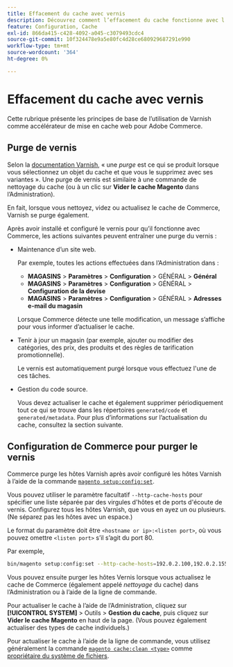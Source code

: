 ```yaml
---
title: Effacement du cache avec vernis
description: Découvrez comment l’effacement du cache fonctionne avec l’accélérateur de mise en cache web Varnish pour Adobe Commerce. Découvrez les techniques de gestion et d’optimisation du cache.
feature: Configuration, Cache
exl-id: 866da415-c428-4092-a045-c3079493cdc4
source-git-commit: 10f324478e9a5e80fc4d28ce680929687291e990
workflow-type: tm+mt
source-wordcount: '364'
ht-degree: 0%

---
```


# Effacement du cache avec vernis

Cette rubrique présente les principes de base de l’utilisation de Varnish comme accélérateur de mise en cache web pour Adobe Commerce.

## Purge de vernis

Selon la [documentation Varnish](https://www.varnish-cache.org/docs/trunk/users-guide/purging.html), « une *purge* est ce qui se produit lorsque vous sélectionnez un objet du cache et que vous le supprimez avec ses variantes ». Une purge de vernis est similaire à une commande de nettoyage du cache (ou à un clic sur **Vider le cache Magento** dans l’Administration).

En fait, lorsque vous nettoyez, videz ou actualisez le cache de Commerce, Varnish se purge également.

Après avoir installé et configuré le vernis pour qu’il fonctionne avec Commerce, les actions suivantes peuvent entraîner une purge du vernis :

- Maintenance d’un site web.

  Par exemple, toutes les actions effectuées dans l’Administration dans :

   - **MAGASINS** > **Paramètres** > **Configuration** > GÉNÉRAL > **Général**
   - **MAGASINS** > **Paramètres** > **Configuration** > GÉNÉRAL > **Configuration de la devise**
   - **MAGASINS** > **Paramètres** > **Configuration** > GÉNÉRAL > **Adresses e-mail du magasin**

  Lorsque Commerce détecte une telle modification, un message s’affiche pour vous informer d’actualiser le cache.

- Tenir à jour un magasin (par exemple, ajouter ou modifier des catégories, des prix, des produits et des règles de tarification promotionnelle).

  Le vernis est automatiquement purgé lorsque vous effectuez l&#39;une de ces tâches.

- Gestion du code source.

  Vous devez actualiser le cache et également supprimer périodiquement tout ce qui se trouve dans les répertoires `generated/code` et `generated/metadata`. Pour plus d’informations sur l’actualisation du cache, consultez la section suivante.

## Configuration de Commerce pour purger le vernis

Commerce purge les hôtes Varnish après avoir configuré les hôtes Varnish à l’aide de la commande [`magento setup:config:set`](https://experienceleague.adobe.com/fr/docs/commerce-operations/tools/cli-reference/commerce-on-premises#setupconfigset).

Vous pouvez utiliser le paramètre facultatif `--http-cache-hosts` pour spécifier une liste séparée par des virgules d&#39;hôtes et de ports d&#39;écoute de vernis. Configurez tous les hôtes Varnish, que vous en ayez un ou plusieurs. (Ne séparez pas les hôtes avec un espace.)

Le format du paramètre doit être `<hostname or ip>:<listen port>`, où vous pouvez omettre `<listen port>` s’il s’agit du port 80.

Par exemple,

```bash
bin/magento setup:config:set --http-cache-hosts=192.0.2.100,192.0.2.155:6081
```

Vous pouvez ensuite purger les hôtes Vernis lorsque vous actualisez le cache de Commerce (également appelé *nettoyage* du cache) dans l’Administration ou à l’aide de la ligne de commande.

Pour actualiser le cache à l’aide de l’Administration, cliquez sur **[!UICONTROL SYSTEM]** > Outils > **Gestion du cache**, puis cliquez sur **Vider le cache Magento** en haut de la page. (Vous pouvez également actualiser des types de cache individuels.)

Pour actualiser le cache à l’aide de la ligne de commande, vous utilisez généralement la commande [`magento cache:clean <type>`](../cli/manage-cache.md#clean-and-flush-cache-types) comme [propriétaire du système de fichiers](../../installation/prerequisites/file-system/overview.md).
